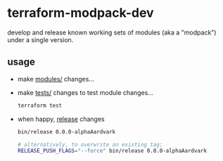 # terraform-modpack-dev

develop and release known working sets of modules (aka a "modpack") under a single version. 

## usage

* make [modules/](./modules) changes...
* make [tests/](./tests) changes to test module changes...

    ```sh
    terraform test
    ```

* when happy, [release](./bin/release) changes

    ```sh
    bin/release 0.0.0-alphaAardvark
    ```

    ```sh
    # alternatively, to overwrite an existing tag;
    RELEASE_PUSH_FLAGS="--force" bin/release 0.0.0-alphaAardvark
    ```
